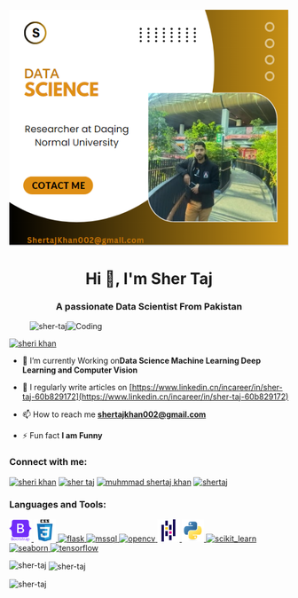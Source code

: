 ![logo](https://github.com/sher-taj/Sher-Taj/blob/main/Banner.png)
<h1 align="center">Hi 👋, I'm Sher Taj</h1>
<h3 align="center">A passionate Data Scientist From Pakistan</h3>
<img align="right" alt="Coding" width="400"src="https://user-images.githubusercontent.com/55389276/140866485-8fb1c876-9a8f-4d6a-98dc-08c4981eaf70.gif">

<p align="right"> <img src="https://komarev.com/ghpvc/?username=sher-taj&label=Profile%20views&color=0e75b6&style=flat" alt="sher-taj" /> </p>

<p align="left"> <a href="https://twitter.com/sheri khan" target="blank"><img src="https://img.shields.io/twitter/follow/sheri khan?logo=twitter&style=for-the-badge" alt="sheri khan" /></a> </p>

- 🌱 I’m currently Working on**Data Science Machine Learning Deep Learning and Computer Vision**

- 📝 I regularly write articles on [https://www.linkedin.cn/incareer/in/sher-taj-60b829172](https://www.linkedin.cn/incareer/in/sher-taj-60b829172)

- 📫 How to reach me **shertajkhan002@gmail.com**

- ⚡ Fun fact **I am Funny**

<h3 align="left">Connect with me:</h3>
<p align="left">
<a href="https://twitter.com/sheri khan" target="blank"><img align="center" src="https://raw.githubusercontent.com/rahuldkjain/github-profile-readme-generator/master/src/images/icons/Social/twitter.svg" alt="sheri khan" height="30" width="40" /></a>
<a href="https://linkedin.com/in/sher taj" target="blank"><img align="center" src="https://raw.githubusercontent.com/rahuldkjain/github-profile-readme-generator/master/src/images/icons/Social/linked-in-alt.svg" alt="sher taj" height="30" width="40" /></a>
<a href="https://fb.com/muhmmad shertaj khan" target="blank"><img align="center" src="https://raw.githubusercontent.com/rahuldkjain/github-profile-readme-generator/master/src/images/icons/Social/facebook.svg" alt="muhmmad shertaj khan" height="30" width="40" /></a>
<a href="https://instagram.com/shertaj" target="blank"><img align="center" src="https://raw.githubusercontent.com/rahuldkjain/github-profile-readme-generator/master/src/images/icons/Social/instagram.svg" alt="shertaj" height="30" width="40" /></a>
</p>

<h3 align="left">Languages and Tools:</h3>
<p align="left"> <a href="https://getbootstrap.com" target="_blank" rel="noreferrer"> <img src="https://raw.githubusercontent.com/devicons/devicon/master/icons/bootstrap/bootstrap-plain-wordmark.svg" alt="bootstrap" width="40" height="40"/> </a> <a href="https://www.w3schools.com/css/" target="_blank" rel="noreferrer"> <img src="https://raw.githubusercontent.com/devicons/devicon/master/icons/css3/css3-original-wordmark.svg" alt="css3" width="40" height="40"/> </a> <a href="https://flask.palletsprojects.com/" target="_blank" rel="noreferrer"> <img src="https://www.vectorlogo.zone/logos/pocoo_flask/pocoo_flask-icon.svg" alt="flask" width="40" height="40"/> </a> <a href="https://www.microsoft.com/en-us/sql-server" target="_blank" rel="noreferrer"> <img src="https://www.svgrepo.com/show/303229/microsoft-sql-server-logo.svg" alt="mssql" width="40" height="40"/> </a> <a href="https://opencv.org/" target="_blank" rel="noreferrer"> <img src="https://www.vectorlogo.zone/logos/opencv/opencv-icon.svg" alt="opencv" width="40" height="40"/> </a> <a href="https://pandas.pydata.org/" target="_blank" rel="noreferrer"> <img src="https://raw.githubusercontent.com/devicons/devicon/2ae2a900d2f041da66e950e4d48052658d850630/icons/pandas/pandas-original.svg" alt="pandas" width="40" height="40"/> </a> <a href="https://www.python.org" target="_blank" rel="noreferrer"> <img src="https://raw.githubusercontent.com/devicons/devicon/master/icons/python/python-original.svg" alt="python" width="40" height="40"/> </a> <a href="https://scikit-learn.org/" target="_blank" rel="noreferrer"> <img src="https://upload.wikimedia.org/wikipedia/commons/0/05/Scikit_learn_logo_small.svg" alt="scikit_learn" width="40" height="40"/> </a> <a href="https://seaborn.pydata.org/" target="_blank" rel="noreferrer"> <img src="https://seaborn.pydata.org/_images/logo-mark-lightbg.svg" alt="seaborn" width="40" height="40"/> </a> <a href="https://www.tensorflow.org" target="_blank" rel="noreferrer"> <img src="https://www.vectorlogo.zone/logos/tensorflow/tensorflow-icon.svg" alt="tensorflow" width="40" height="40"/> </a> </p>

<p><img align="left" src="https://github-readme-stats.vercel.app/api/top-langs?username=sher-taj&show_icons=true&locale=en&layout=compact" alt="sher-taj" /></p>

<p>&nbsp;<img align="center" src="https://github-readme-stats.vercel.app/api?username=sher-taj&show_icons=true&locale=en" alt="sher-taj" /></p>

<p><img align="center" src="https://github-readme-streak-stats.herokuapp.com/?user=sher-taj&" alt="sher-taj" /></p>
